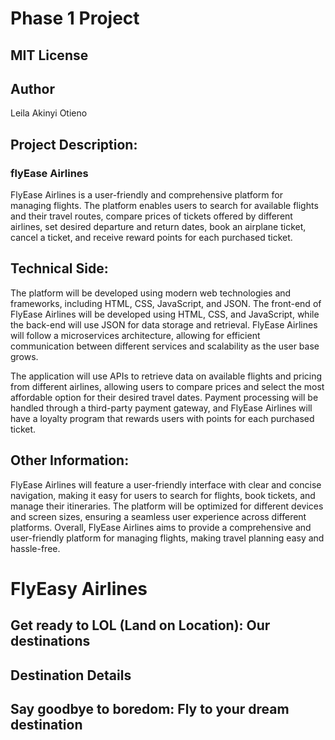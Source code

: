 
<h1>Phase 1 Project </h2>
<h2> MIT License </h2>
<h2>Author</h2>
<p>Leila Akinyi Otieno </p>
 <h2> Project Description:</h2>
 <h3>flyEase Airlines </h2>

 <p>FlyEase Airlines is a user-friendly and comprehensive platform for managing flights. The platform enables users to search for available flights and their travel routes, compare prices of tickets offered by different airlines, set desired departure and return dates, book an airplane ticket, cancel a ticket, and receive reward points for each purchased ticket.</p>

<h2>Technical Side:</h2>

<p>The platform will be developed using modern web technologies and frameworks, including HTML, CSS, JavaScript, and JSON. The front-end of FlyEase Airlines will be developed using HTML, CSS, and JavaScript, while the back-end will use JSON for data storage and retrieval. FlyEase Airlines will follow a microservices architecture, allowing for efficient communication between different services and scalability as the user base grows.

The application will use APIs to retrieve data on available flights and pricing from different airlines, allowing users to compare prices and select the most affordable option for their desired travel dates. Payment processing will be handled through a third-party payment gateway, and FlyEase Airlines will have a loyalty program that rewards users with points for each purchased ticket.</p>



<h2>Other Information:</h2>
<p>
FlyEase Airlines will feature a user-friendly interface with clear and concise navigation, making it easy for users to search for flights, book tickets, and manage their itineraries. The platform will be optimized for different devices and screen sizes, ensuring a seamless user experience across different platforms. Overall, FlyEase Airlines aims to provide a comprehensive and user-friendly platform for managing flights, making travel planning easy and hassle-free.</p>



<!DOCTYPE html>
<html>
<head>
<meta charset="utf-8">
   <title>FlyEasy</title>
   <link rel="stylesheet" href="index.css">
   </head>
<body>
   <h1>FlyEasy Airlines</h1>
    <div class="container">
        <div class="left-panel">
        <h2 class="description-heading">Get ready to LOL (Land on Location): Our destinations</h2>
        <ul id="destinations-list"></ul>
        </div>
    </div>
        <div class="right-panel">
            <h2>Destination Details</h2>
            <div class="destination-wrapper">
            <div id="destination-details"></div>
            <div class="description">
            <h2>Say goodbye to boredom: Fly to your dream destination</h2>
            <div id="description"></div>
            </div>
        <script src="script.js"></script>
      </body>
    </html>